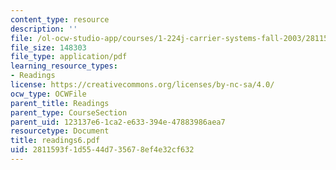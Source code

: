 ```yaml
---
content_type: resource
description: ''
file: /ol-ocw-studio-app/courses/1-224j-carrier-systems-fall-2003/2811593f1d5544d735678ef4e32cf632_readings6.pdf
file_size: 148303
file_type: application/pdf
learning_resource_types:
- Readings
license: https://creativecommons.org/licenses/by-nc-sa/4.0/
ocw_type: OCWFile
parent_title: Readings
parent_type: CourseSection
parent_uid: 123137e6-1ca2-e633-394e-47883986aea7
resourcetype: Document
title: readings6.pdf
uid: 2811593f-1d55-44d7-3567-8ef4e32cf632
---
```

